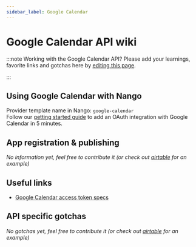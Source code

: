 ```yaml
---
sidebar_label: Google Calendar
---
```

# Google Calendar API wiki

:::note Working with the Google Calendar API?
Please add your learnings, favorite links and gotchas here by [editing this page](https://github.com/nangohq/nango/tree/main/docs/docs/providers/google-calendar.md).  

:::

## Using Google Calendar with Nango
Provider template name in Nango: `google-calendar`  
Follow our [getting started guide](../reference/guide.md) to add an OAuth integration with Google Calendar in 5 minutes.

## App registration & publishing
*No information yet, feel free to contribute it (or check out [airtable](airtable.md) for an example)*


## Useful links
- [Google Calendar access token specs](https://cloud.google.com/iam/docs/reference/sts/rest/v1/TopLevel/token#response-body)

## API specific gotchas
*No gotchas yet, feel free to contribute it (or check out [airtable](airtable.md) for an example)*
